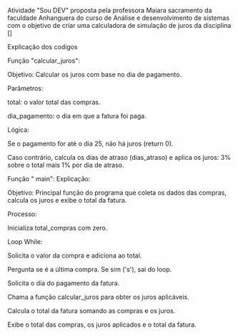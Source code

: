 Atividade "Sou DEV" proposta pela professora Maiara sacramento da faculdade Anhanguera do curso de Análise e desenvolvimento de sistemas com o objetivo de criar uma calculadora de simulação de juros da disciplina []
   

  Explicação dos codigos

  Função "calcular_juros":

Objetivo: Calcular os juros com base no dia de pagamento.

  Parâmetros:

total: o valor total das compras.

dia_pagamento: o dia em que a fatura foi paga.

  Lógica:

Se o pagamento for até o dia 25, não há juros (return 0).

Caso contrário, calcula os dias de atraso (dias_atraso) e aplica os juros: 3% sobre o total mais 1% por dia de atraso.


  Função " main":
  Explicação:

Objetivo: Principal função do programa que coleta os dados das compras, calcula os juros e exibe o total da fatura.

  Processo:

Inicializa total_compras com zero.

  Loop While:

Solicita o valor da compra e adiciona ao total.

Pergunta se é a última compra. Se sim ('s'), sai do loop.

Solicita o dia do pagamento da fatura.

Chama a função calcular_juros para obter os juros aplicáveis.

Calcula o total da fatura somando as compras e os juros.

Exibe o total das compras, os juros aplicados e o total da fatura.
